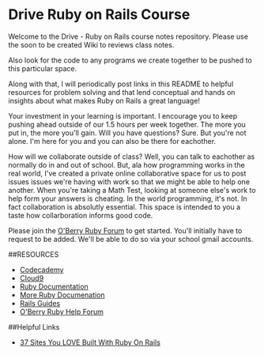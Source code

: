 # Drive Ruby on Rails Course

Welcome to the Drive - Ruby on Rails course notes repository. Please use the soon to be created Wiki to reviews class notes. 

Also look for the code to any programs we create together to be pushed to this particular space. 

Along with that, I will periodically post links in this README to helpful resources for problem solving and that lend conceptual and hands on insights about what makes Ruby on Rails a great language!

Your investment in your learning is important. I encourage you to keep pushing ahead outside of our 1.5 hours per week together. The more you put in, the more you'll gain. Will you have questions? Sure. But you're not alone. I'm here for you and you can also be there for eachother. 

How will we collaborate outside of class? Well, you can talk to eachother as normally do in and out of school. But, ala how programming works in the real world, I've created a private online collaborative space for us to post issues issues we're having with work so that we might be able to help one another. When you're taking a Math Test, looking at someone else's work to help form your answers is cheating. In the world programming, it's not. In fact collaboration is absolutly essential. This space is intended to you a taste how collarboration informs good code. 

Please join the [O'Berry Ruby Forum](https://groups.google.com/forum/#!forum/oberryruby) to get started. You'll initially have to request to be added. We'll be able to do so via your school gmail accounts. 


##RESOURCES
* [Codecademy](https://www.codecademy.com/)
* [Cloud9](https://c9.io/)
* [Ruby Documentation](https://www.ruby-lang.org/en/)
* [More Ruby Documenation](http://ruby-doc.org/)
* [Rails Guides](http://guides.rubyonrails.org/)
* [O'Berry Ruby Help Forum](https://groups.google.com/forum/#!forum/oberryruby)


##Helpful Links
* [37 Sites You LOVE Built With Ruby On Rails](http://skillcrush.com/2015/02/02/37-rails-sites/)
